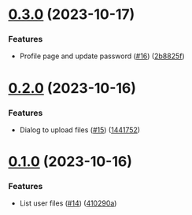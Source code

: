 # [0.3.0](https://github.com/PedroChaparro/unofficial-frontend-react/compare/v0.2.0...v0.3.0) (2023-10-17)


### Features

* Profile page and update password ([#16](https://github.com/PedroChaparro/unofficial-frontend-react/issues/16)) ([2b8825f](https://github.com/PedroChaparro/unofficial-frontend-react/commit/2b8825ff55b8df092b72bbaaab9a9544b1e1307b))



# [0.2.0](https://github.com/PedroChaparro/unofficial-frontend-react/compare/v0.1.0...v0.2.0) (2023-10-16)


### Features

* Dialog to upload files ([#15](https://github.com/PedroChaparro/unofficial-frontend-react/issues/15)) ([1441752](https://github.com/PedroChaparro/unofficial-frontend-react/commit/14417526a6eeb4fc3caaab4f6b37a53e65b35052))



# [0.1.0](https://github.com/PedroChaparro/unofficial-frontend-react/compare/410290a1e5a90644d7e76d422f5504a0aff4fbe2...v0.1.0) (2023-10-16)


### Features

* List user files ([#14](https://github.com/PedroChaparro/unofficial-frontend-react/issues/14)) ([410290a](https://github.com/PedroChaparro/unofficial-frontend-react/commit/410290a1e5a90644d7e76d422f5504a0aff4fbe2))



